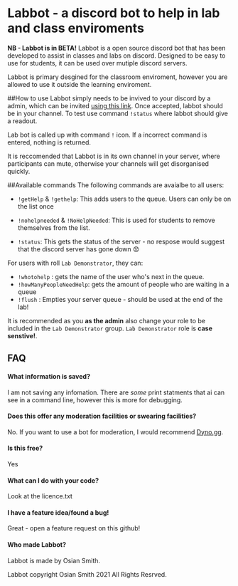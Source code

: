 # Labbot - a discord bot to help in lab and class enviroments
**NB - Labbot is in BETA!** 
Labbot is a open source discord bot that has been developed to assist in classes and labs on discord. Designed to be easy to use for students, it can be used over mutiple discord servers. 

Labbot is primary desgined for the classroom enviroment, however you are allowed to use it outside the learning enviroment. 

##How to use
Labbot simply needs to be invived to your discord by a admin, which can be invited [using this link]("https://discord.com/oauth2/authorize?client_id=890279092711219250&permissions=0&scope=bot"). Once accepted, labbot should be in your channel. To test use command `!status` where labbot should give a readout.


Lab bot is called up with command `!` icon.  If a incorrect command is entered, nothing is returned.

It is reccomended that Labbot is in its own channel in your server, where participants can mute, otherwise your channels will get disorganised quickly.

##Available commands
The following commands are avaialbe to all users:
- `!getHelp` & `!gethelp`: This adds users to the queue. Users can only be on the list once

- `!nohelpneeded` & `!NoHelpNeeded`: This is used for students to remove themselves from the list.

- `!status`: This gets the status of the server - no respose would suggest that the discord server has gone down  😞

For users with roll `Lab Demonstrator`,  they can:
- `!whotohelp` : gets the name of the user who's next in the queue.
- `!howManyPeopleNeedHelp`: gets the amount of people who are waiting in a queue
- `!flush` : Empties your server queue - should be used at the end of the lab!

It is recommended as you **as the admin**  also change your role to be included in the `Lab Demonstrator` group. `Lab Demonstrator` role is **case senstive!**.


## FAQ
####  What information is saved?
I am not saving any infomation. There are *some* print statments that ai can see in a command line, however this is more for debugging. 

####  Does this offer any moderation facilities or swearing facilities?
No. If you want to use a bot for moderation, I would recommend [Dyno.gg](https://dyno.gg).  

####  Is this free?
Yes

#### What can I do with your code?
Look at the licence.txt 

#### I have a feature idea/found a bug!
Great - open a feature request on this github!

#### Who made Labbot?
Labbot is made by Osian Smith.

Labbot copyright Osian Smith 2021 All Rights Resrved.



